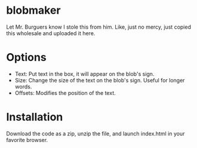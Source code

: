 # blobmaker
Let Mr. Burguers know I stole this from him. Like, just no mercy, just copied this wholesale and uploaded it here.
# Options
- Text: Put text in the box, it will appear on the blob's sign.
- Size: Change the size of the text on the blob's sign. Useful for longer words.
- Offsets: Modifies the position of the text.
# Installation
Download the code as a zip, unzip the file, and launch index.html in your favorite browser.

